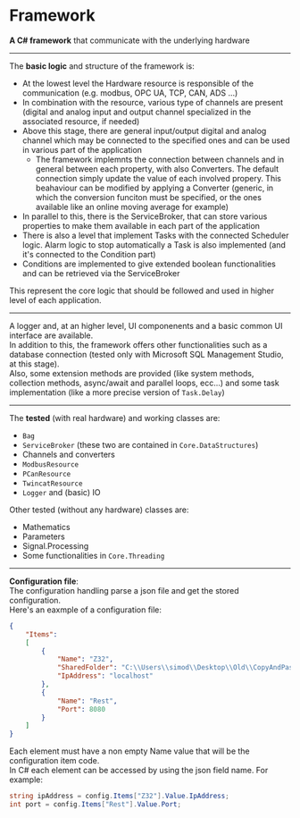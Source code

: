 # Framework
 **A C# framework** that communicate with the underlying hardware
 ________________________________________________________________
 
 The **basic logic** and structure of the framework is:
 - At the lowest level the Hardware resource is responsible of the communication (e.g. modbus, OPC UA, TCP, CAN, ADS ...)
 - In combination with the resource, various type of channels are present (digital and analog input and output channel specialized in the associated resource, if needed)
 - Above this stage, there are general input/output digital and analog channel which may be connected to the specified ones and can be used in various part of the application
   - The framework implemnts the connection between channels and in general between each property, with also Converters. The default connection simply update the value of each involved propery. This beahaviour can be modified by applying a Converter (generic, in which the conversion funciton must be specified, or the ones available like an online moving average for example)
 - In parallel to this, there is the ServiceBroker, that can store various properties to make them available in each part of the application
 - There is also a level that implement Tasks with the connected Scheduler logic. Alarm logic to stop automatically a Task is also implemented (and it's connected to the Condition part)
 - Conditions are implemented to give extended boolean functionalities and can be retrieved via the ServiceBroker

This represent the core logic that should be followed and used in higher level of each application.
 
 _________________________________________________________________

 A logger and, at an higher level, UI componenents and a basic common UI interface are available. <br/>
 In addition to this, the framework offers other functionalities such as a database connection (tested only with Microsoft SQL Management Studio, at this stage). <br/>
 Also, some extension methods are provided (like system methods, collection methods, async/await and parallel loops, ecc...) and some task implementation (like a more precise version of ```Task.Delay```)

__________________________________________________________________

The **tested** (with real hardware) and working classes are:
- ```Bag```
- ```ServiceBroker``` (these two are contained in ```Core.DataStructures```)
- Channels and converters
- ```ModbusResource```
- ```PCanResource```
- ```TwincatResource```
- ```Logger``` and (basic) IO

Other tested (without any hardware) classes are:
- Mathematics
- Parameters
- Signal.Processing
- Some functionalities in ```Core.Threading```

__________________________________________________________________
**Configuration file**: <br/>
The configuration handling parse a json file and get the stored configuration. <br/>
Here's an eaxmple of a configuration file:
```json
{
    "Items":
    [
        {
            "Name": "Z32",
            "SharedFolder": "C:\\Users\\simod\\Desktop\\Old\\CopyAndPasteTest",
            "IpAddress": "localhost"
        },
        {
            "Name": "Rest",
            "Port": 8080
        }
    ]
}
```
Each element must have a non empty Name value that will be the configuration item code. <br/>
In C# each element can be accessed by using the json field name. For example:
```cs
string ipAddress = config.Items["Z32"].Value.IpAddress;
int port = config.Items["Rest"].Value.Port;
```